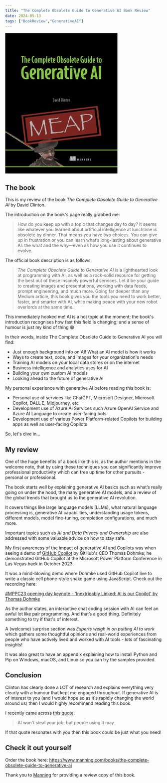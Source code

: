 ```yaml
---
title: "The Complete Obsolete Guide to Generative AI Book Review"
date: 2024-05-13
tags: ["BookReview","GenerativeAI"]
---
```


![The Complete Obsolete Guide to Generative AI Book Review by David Clinton.](/img/2024-05-13-guide-to-generative-ai-book-review/the-complete-obsolete-guide-to-generative-ai.png "The Complete Obsolete Guide to Generative AI Book Review by David Clinton.")

## The book

This is my review of the book *The Complete Obsolete Guide to Generative AI* by David Clinton.

The introduction on the book's page really grabbed me:

> How do you keep up with a topic that changes day to day? It seems like whatever you learned about artificial intelligence at lunchtime is obsolete by dinner. That means you have two choices. You can give up in frustration or you can learn what’s long-lasting about generative AI: the what and the why—even as how you use it continues to evolve.

The official book description is as follows:

> *The Complete Obsolete Guide to Generative AI* is a lighthearted look at programming with AI, as well as a rock-solid resource for getting the best out of these insanely powerful services. Let it be your guide to creating images and presentations, working with data feeds, prompt engineering, and much more. Going far deeper than any Medium article, this book gives you the tools you need to work better, faster, and smarter with AI, while making peace with your new robot overlords at the same time.

This immediately hooked me! AI is a hot topic at the moment; the book's introduction recognises how fast this field is changing; and a sense of humour is just my kind of thing 😁

In their words, inside The Complete Obsolete Guide to Generative AI you will find:

- Just enough background info on AI! What an AI model is how it works
- Ways to create text, code, and images for your organization's needs
- Training AI models on your local data stores or on the internet
- Business intelligence and analytics uses for AI
- Building your own custom AI models
- Looking ahead to the future of generative AI

My personal experience with generative AI before reading this book is:

- Personal use of services like ChatGPT, Microsoft Designer, Microsoft Copilot, DALL·E, Midjourney, etc
- Development use of Azure AI Services such Azure OpenAI Service and Azure AI Language to create user-facing bots
- Development use of various Power Platform-related Copilots for building apps as well as user-facing Copilots

So, let's dive in...

## My review

One of the huge benefits of a book like this is, as the author mentions in the welcome note, that by using these techniques you can significantly improve professional productivity which can free up time for other pursuits - personal or professional.

The book starts well by explaining generative AI basics such as what’s really going on under the hood, the many generative AI models, and a review of the global trends that brought us to the generative AI revolution.

It covers things like large language models (LLMs), what natural language processing is, generative AI capabilities, understanding usage tokens, different models, model fine-tuning, completion configurations, and much more.

Important topics such as *AI and Data Privacy and Ownership* are also addressed with some valuable advice on how to stay safe.

My first awareness of the impact of generative AI and Copilots was when seeing a demo of [GitHub Copilot](https://docs.github.com/en/copilot) by GitHub's CEO Thomas Dohmke; he demonstrated GitHub Copilot at the Microsoft Power Platform Conference in Las Vegas back in October 2023.

It was a mind-blowing demo where Dohmke used GitHub Copilot live to write a classic cell phone-style snake game using JavaScript. Check out the recording here:

[#MPPC23 opening day keynote - 'Inextricably Linked: AI is our Copilot' by Thomas Dohmke](https://www.youtube.com/watch?v=lI49JHCytdw&ab_channel=ThePowerPlatformCommunityConference)

As the author states, an interactive chat coding session with AI can feel an awful lot like pair programming. And that’s a good thing. Definitely something to try if that's of interest.

A (welcome) surprise section was *Experts weigh in on putting AI to work* which gathers some thoughtful opinions and real-world experiences from people who have actively lived and worked with AI tools - lots of fascinating insights!

It was also great to have an appendix explaining how to install Python and Pip on Windows, macOS, and Linux so you can try the samples provided.

## Conclusion

Clinton has clearly done a LOT of research and explains everything very clearly with a humour that kept me engaged throughout. If generative AI is of interest to you (and I would hope so as it's rapidly changing the world around us) then I would highly recommend reading this book.

I recently came across [this quote](https://www.bbc.co.uk/news/av/business-68283847):

> AI won't steal your job, but people using it may

If that quote resonates with you then this book could be just what you need!

## Check it out yourself

Order the book here: https://www.manning.com/books/the-complete-obsolete-guide-to-generative-ai

Thank you to [Manning](https://www.manning.com/) for providing a review copy of this book.